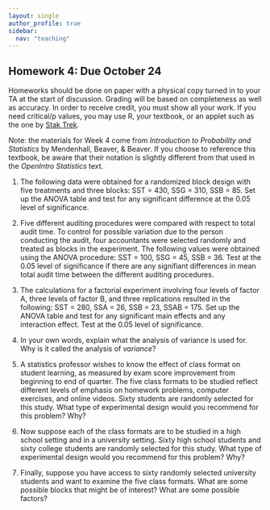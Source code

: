 ```yaml
---
layout: single
author_profile: true
sidebar:
  nav: "teaching"
---
```


## Homework 4: Due October 24

Homeworks should be done on paper with a physical copy turned in to your TA at the start of discussion. Grading will be based on completeness as well as accuracy. In order to receive credit, you must show all your work. If you need critical/p values, you may use R, your textbook, or an applet such as the one by <a href="https://stattrek.com/online-calculator/f-distribution.aspx">Stak Trek</a>.

Note: the materials for Week 4 come from *Introduction to Probability and Statistics* by Mendenhall, Beaver, & Beaver. If you choose to reference this textbook, be aware that their notation is slightly different from that used in the *OpenIntro Statistics* text.

1. The following data were obtained for a randomized block design with five treatments and three blocks: SST = 430, SSG = 310, SSB = 85. Set up the ANOVA table and test for any significant difference at the 0.05 level of significance.

2. Five different auditing procedures were compared with respect to total audit time. To control for possible variation due to the person conducting the audit, four accountants were selected randomly and treated as blocks in the experiment. The following values were obtained using the ANOVA procedure: SST = 100, SSG = 45, SSB = 36. Test at the 0.05 level of significance if there are any signifiant differences in mean total audit time between the different auditing procedures.

3. The calculations for a factorial experiment involving four levels of factor A, three levels of factor B, and three replications resulted in the following: SST = 280, SSA = 26, SSB = 23, SSAB = 175. Set up the ANOVA table and test for any significant main effects and any interaction effect. Test at the 0.05 level of significance. 

4. In your own words, explain what the analysis of variance is used for. Why is it called the analysis of *variance*?

5. A statistics professor wishes to know the effect of class format on student learning, as measured by exam score improvement from beginning to end of quarter. The five class formats to be studied reflect different levels of emphasis on homework problems, computer exercises, and online videos. Sixty students are randomly selected for this study. What type of experimental design would you recommend for this problem? Why?

6. Now suppose each of the class formats are to be studied in a high school setting and in a university setting. Sixty high school students and sixty college students are randomly selected for this study. What type of experimental design would you recommend for this problem? Why?

7. Finally, suppose you have access to sixty randomly selected university students and want to examine the five class formats. What are some possible blocks that might be of interest? What are some possible factors? 
